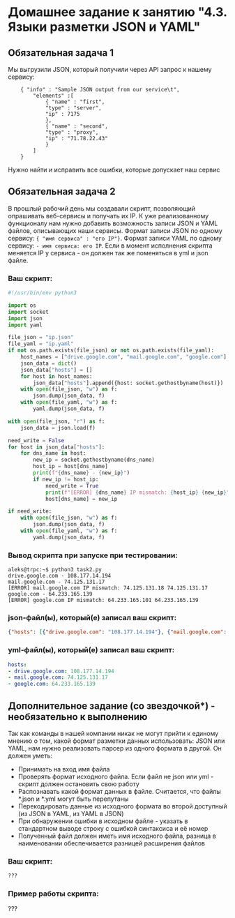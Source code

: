 # Домашнее задание к занятию "4.3. Языки разметки JSON и YAML"


## Обязательная задача 1
Мы выгрузили JSON, который получили через API запрос к нашему сервису:
```
    { "info" : "Sample JSON output from our service\t",
        "elements" :[
            { "name" : "first",
            "type" : "server",
            "ip" : 7175 
            },
            { "name" : "second",
            "type" : "proxy",
            "ip" : "71.78.22.43"
            }
        ]
    }
```
  Нужно найти и исправить все ошибки, которые допускает наш сервис

## Обязательная задача 2
В прошлый рабочий день мы создавали скрипт, позволяющий опрашивать веб-сервисы и получать их IP. К уже реализованному функционалу нам нужно добавить возможность записи JSON и YAML файлов, описывающих наши сервисы. Формат записи JSON по одному сервису: `{ "имя сервиса" : "его IP"}`. Формат записи YAML по одному сервису: `- имя сервиса: его IP`. Если в момент исполнения скрипта меняется IP у сервиса - он должен так же поменяться в yml и json файле.

### Ваш скрипт:
```python
#!/usr/bin/env python3

import os
import socket
import json
import yaml

file_json = "ip.json"
file_yaml = "ip.yaml"
if not os.path.exists(file_json) or not os.path.exists(file_yaml):
    host_names = ["drive.google.com", "mail.google.com", "google.com"]
    json_data = dict()
    json_data["hosts"] = []
    for host in host_names:
        json_data["hosts"].append({host: socket.gethostbyname(host)})
    with open(file_json, "w") as f:
        json.dump(json_data, f)
    with open(file_yaml, "w") as f:
        yaml.dump(json_data, f)

with open(file_json, "r") as f:
    json_data = json.load(f)

need_write = False
for host in json_data["hosts"]:
    for dns_name in host:
        new_ip = socket.gethostbyname(dns_name)
        host_ip = host[dns_name]
        print(f"{dns_name} - {new_ip}")
        if new_ip != host_ip:
            need_write = True
            print(f"[ERROR] {dns_name} IP mismatch: {host_ip} {new_ip}")
            host[dns_name] = new_ip

if need_write:
    with open(file_json, "w") as f:
        json.dump(json_data, f)
    with open(file_yaml, "w") as f:
        yaml.dump(json_data, f)
```

### Вывод скрипта при запуске при тестировании:
```
aleks@trpc:~$ python3 task2.py
drive.google.com - 108.177.14.194
mail.google.com - 74.125.131.17
[ERROR] mail.google.com IP mismatch: 74.125.131.18 74.125.131.17
google.com - 64.233.165.139
[ERROR] google.com IP mismatch: 64.233.165.101 64.233.165.139
```

### json-файл(ы), который(е) записал ваш скрипт:
```json
{"hosts": [{"drive.google.com": "108.177.14.194"}, {"mail.google.com": "74.125.131.17"}, {"google.com": "64.233.165.139"}]}
```

### yml-файл(ы), который(е) записал ваш скрипт:
```yaml
hosts:
- drive.google.com: 108.177.14.194
- mail.google.com: 74.125.131.17
- google.com: 64.233.165.139
```

## Дополнительное задание (со звездочкой*) - необязательно к выполнению

Так как команды в нашей компании никак не могут прийти к единому мнению о том, какой формат разметки данных использовать: JSON или YAML, нам нужно реализовать парсер из одного формата в другой. Он должен уметь:
   * Принимать на вход имя файла
   * Проверять формат исходного файла. Если файл не json или yml - скрипт должен остановить свою работу
   * Распознавать какой формат данных в файле. Считается, что файлы *.json и *.yml могут быть перепутаны
   * Перекодировать данные из исходного формата во второй доступный (из JSON в YAML, из YAML в JSON)
   * При обнаружении ошибки в исходном файле - указать в стандартном выводе строку с ошибкой синтаксиса и её номер
   * Полученный файл должен иметь имя исходного файла, разница в наименовании обеспечивается разницей расширения файлов

### Ваш скрипт:
```python
???
```

### Пример работы скрипта:
???